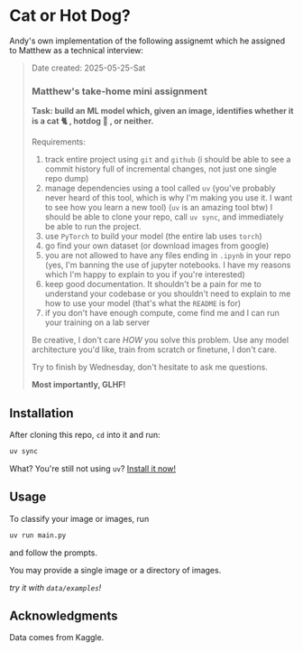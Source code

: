 
# Cat or Hot Dog?

Andy's own implementation of the following assignemt which he assigned to Matthew as a technical interview:

> Date created: 2025-05-25-Sat
>
> ### Matthew's take-home mini assignment
>
> **Task: build an ML model which, given an image, identifies whether it is a cat 🐈 , hotdog 🌭 , or neither.**
>
> Requirements:
>
> 1. track entire project using `git` and `github` (i should be able to see a commit history full of incremental changes, not just one single repo dump)
> 2. manage dependencies using a tool called `uv` (you've probably never heard of this tool, which is why I'm making you use it. I want to see how you learn a new tool) (`uv` is an amazing tool btw) I should be able to clone your repo, call `uv sync`, and immediately be able to run the project.
> 3. use `PyTorch` to build your model (the entire lab uses `torch`)
> 4. go find your own dataset (or download images from google)
> 5. you are not allowed to have any files ending in `.ipynb` in your repo (yes, I'm banning the use of jupyter notebooks. I have my reasons which I'm happy to explain to you if you're interested)
> 6. keep good documentation. It shouldn't be a pain for me to understand your codebase or you shouldn't need to explain to me how to use your model (that's what the `README` is for)
> 7. if you don't have enough compute, come find me and I can run your training on a lab server
>
> Be creative, I don't care *HOW* you solve this problem. Use any model architecture you'd like, train from scratch or finetune, I don't care.
>
> Try to finish by Wednesday, don't hesitate to ask me questions.
>
> **Most importantly, GLHF!**

## Installation

After cloning this repo, `cd` into it and run:

```sh
uv sync
```

What? You're still not using `uv`? [Install it now!](https://docs.astral.sh/uv/)

## Usage

To classify your image or images, run

```sh
uv run main.py
```

and follow the prompts.

You may provide a single image or a directory of images.

*try it with `data/examples`!*

## Acknowledgments

Data comes from Kaggle.

